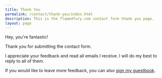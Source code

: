 ```yaml
---
title: Thank You
permalink: /contact/thank-you/index.html
description: This is the flamedfury.com contact form thank you page.
layout: page
---
```


Hey, you're fantastic!

Thank you for submitting the contact form.

I appreciate your feedback and read all emails I receive. I will do my best to reply to all of them. 

If you would like to leave more feedback, you can also [sign my guestbook](https://guestbook.flamedfury.com).